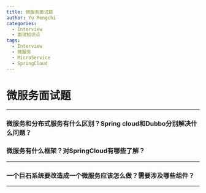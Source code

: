 ```yaml
---
title: 微服务面试题
author: Yu Mengchi
categories:
  - Interview 
  - 面试知识点
tags:
  - Interview
  - 微服务
  - MicroService
  - SpringCloud
---
```

  
# 微服务面试题

---

### 微服务和分布式服务有什么区别？Spring cloud和Dubbo分别解决什么问题？



### 微服务有什么框架？对SpringCloud有哪些了解？


---

### 一个巨石系统要改造成一个微服务应该怎么做？需要涉及哪些组件？

---
